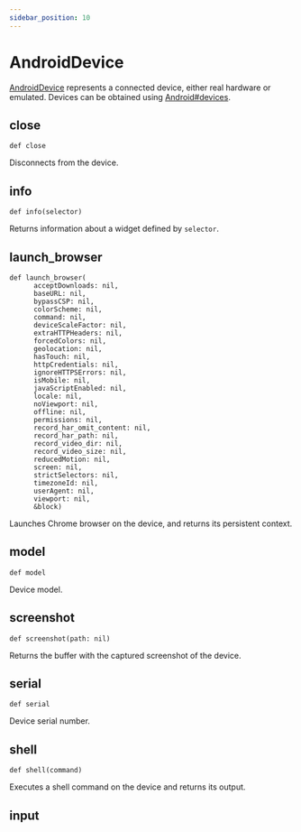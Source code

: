 ```yaml
---
sidebar_position: 10
---
```


# AndroidDevice

[AndroidDevice](./android_device) represents a connected device, either real hardware or emulated. Devices can be obtained using
[Android#devices](./android#devices).

## close

```
def close
```

Disconnects from the device.

## info

```
def info(selector)
```

Returns information about a widget defined by `selector`.

## launch_browser

```
def launch_browser(
      acceptDownloads: nil,
      baseURL: nil,
      bypassCSP: nil,
      colorScheme: nil,
      command: nil,
      deviceScaleFactor: nil,
      extraHTTPHeaders: nil,
      forcedColors: nil,
      geolocation: nil,
      hasTouch: nil,
      httpCredentials: nil,
      ignoreHTTPSErrors: nil,
      isMobile: nil,
      javaScriptEnabled: nil,
      locale: nil,
      noViewport: nil,
      offline: nil,
      permissions: nil,
      record_har_omit_content: nil,
      record_har_path: nil,
      record_video_dir: nil,
      record_video_size: nil,
      reducedMotion: nil,
      screen: nil,
      strictSelectors: nil,
      timezoneId: nil,
      userAgent: nil,
      viewport: nil,
      &block)
```

Launches Chrome browser on the device, and returns its persistent context.

## model

```
def model
```

Device model.

## screenshot

```
def screenshot(path: nil)
```

Returns the buffer with the captured screenshot of the device.

## serial

```
def serial
```

Device serial number.

## shell

```
def shell(command)
```

Executes a shell command on the device and returns its output.

## input
